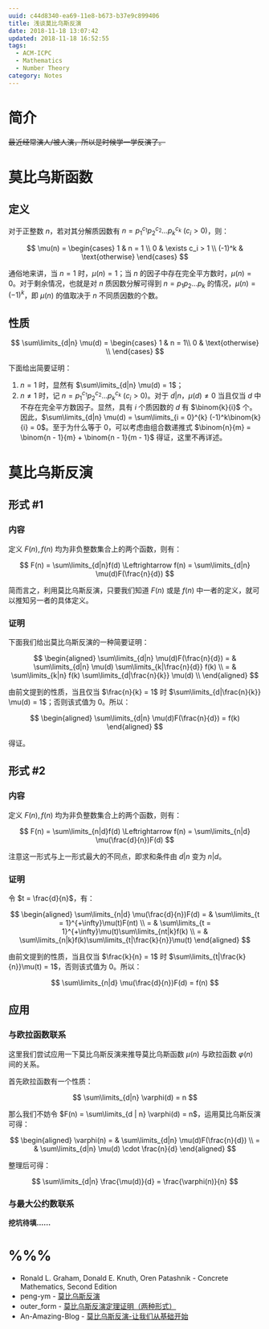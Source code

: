 ```yaml
---
uuid: c44d8340-ea69-11e8-b673-b37e9c899406
title: 浅谈莫比乌斯反演
date: 2018-11-18 13:07:42
updated: 2018-11-18 16:52:55
tags: 
  - ACM-ICPC
  - Mathematics
  - Number Theory
category: Notes
---
```


# 简介

~~最近经常演人/被人演，所以是时候学一学反演了。~~

# 莫比乌斯函数

## 定义

对于正整数 $n$，若对其分解质因数有 $n = p_1^{c_1} p_2^{c_2} \dots p_k^{c_k} \ (c_i > 0)$，则：

$$
\mu(n) =
\begin{cases}
1 & n = 1 \\
0 & \exists c_i > 1 \\
(-1)^k & \text{otherwise}
\end{cases}
$$

通俗地来讲，当 $n = 1$ 时，$\mu(n) = 1$；当 $n$ 的因子中存在完全平方数时，$\mu(n) = 0$。对于剩余情况，也就是对 $n$ 质因数分解可得到 $n = p_1p_2 \dots p_k$ 的情况，$\mu(n) = (-1)^k$，即 $\mu(n)$ 的值取决于 $n$ 不同质因数的个数。

## 性质

$$
\sum\limits_{d|n} \mu(d) =
\begin{cases}
1 & n = 1\\
0 & \text{otherwise} \\
\end{cases}
$$

下面给出简要证明：

1. $n = 1$ 时，显然有 $\sum\limits_{d|n} \mu(d) = 1$；
2. $n \neq 1$ 时，记 $n = p_1^{c_1}p_2^{c_2} \dots p_k^{c_k} \ (c_i > 0)$。对于 $d | n$，$\mu(d) \neq 0$ 当且仅当 $d$ 中不存在完全平方数因子。显然，具有 $i$ 个质因数的 $d$ 有 $\binom{k}{i}$ 个。因此，$\sum\limits_{d|n} \mu(d) = \sum\limits_{i = 0}^{k} (-1)^k\binom{k}{i} = 0$。至于为什么等于 $0$，可以考虑由组合数递推式 $\binom{n}{m} = \binom{n - 1}{m} + \binom{n - 1}{m - 1}$ 得证，这里不再详述。

# 莫比乌斯反演

## 形式 #1

### 内容

定义 $F(n), f(n)$ 均为非负整数集合上的两个函数，则有：

$$
F(n) = \sum\limits_{d|n}f(d) \Leftrightarrow f(n) = \sum\limits_{d|n} \mu(d)F(\frac{n}{d})
$$

简而言之，利用莫比乌斯反演，只要我们知道 $F(n)$ 或是 $f(n)$ 中一者的定义，就可以推知另一者的具体定义。

### 证明

下面我们给出莫比乌斯反演的一种简要证明：

$$
\begin{aligned}
\sum\limits_{d|n} \mu(d)F(\frac{n}{d}) = & \sum\limits_{d|n} \mu(d) \sum\limits_{k|\frac{n}{d}} f(k) \\
= & \sum\limits_{k|n} f(k) \sum\limits_{d|\frac{n}{k}} \mu(d) \\
\end{aligned}
$$

由前文提到的性质，当且仅当 $\frac{n}{k} = 1$ 时 $\sum\limits_{d|\frac{n}{k}} \mu(d) = 1$；否则该式值为 $0$。所以：

$$
\begin{aligned}
\sum\limits_{d|n} \mu(d)F(\frac{n}{d}) = f(k)
\end{aligned}
$$

得证。

## 形式 #2

### 内容

定义 $F(n), f(n)$ 均为非负整数集合上的两个函数，则有：

$$
F(n) = \sum\limits_{n|d}f(d) \Leftrightarrow f(n) = \sum\limits_{n|d} \mu(\frac{d}{n})F(d)
$$

注意这一形式与上一形式最大的不同点，即求和条件由 $d|n$ 变为 $n|d$。

### 证明

令 $t = \frac{d}{n}$，有：

$$
\begin{aligned}
\sum\limits_{n|d} \mu(\frac{d}{n})F(d) = & \sum\limits_{t = 1}^{+\infty}\mu(t)F(nt) \\
= & \sum\limits_{t = 1}^{+\infty}\mu(t)\sum\limits_{nt|k}f(k) \\
= & \sum\limits_{n|k}f(k)\sum\limits_{t|\frac{k}{n}}\mu(t)
\end{aligned}
$$

由前文提到的性质，当且仅当 $\frac{k}{n} = 1$ 时 $\sum\limits_{t|\frac{k}{n}}\mu(t) = 1$，否则该式值为 $0$。所以：

$$
\sum\limits_{n|d} \mu(\frac{d}{n})F(d) = f(n)
$$

## 应用

### 与欧拉函数联系

这里我们尝试应用一下莫比乌斯反演来推导莫比乌斯函数 $\mu(n)$ 与欧拉函数 $\varphi(n)$ 间的关系。

首先欧拉函数有一个性质：

$$
\sum\limits_{d|n} \varphi(d) = n
$$

那么我们不妨令 $F(n) = \sum\limits_{d | n} \varphi(d) = n$，运用莫比乌斯反演可得：

$$
\begin{aligned}
\varphi(n) = & \sum\limits_{d|n} \mu(d)F(\frac{n}{d}) \\
= & \sum\limits_{d|n} \mu(d) \cdot \frac{n}{d}
\end{aligned}
$$

整理后可得：

$$
\sum\limits_{d|n} \frac{\mu(d)}{d} = \frac{\varphi(n)}{n}
$$

### 与最大公约数联系

**挖坑待填……**

# %%%

- Ronald L. Graham, Donald E. Knuth, Oren Patashnik - Concrete Mathematics, Second Edition
- peng-ym - [莫比乌斯反演](https://www.cnblogs.com/peng-ym/p/8647856.html)
- outer_form - [莫比乌斯反演定理证明（两种形式）](https://blog.csdn.net/outer_form/article/details/50588307)
- An-Amazing-Blog - [莫比乌斯反演-让我们从基础开始](https://www.luogu.org/blog/An-Amazing-Blog/mu-bi-wu-si-fan-yan-ji-ge-ji-miao-di-dong-xi)